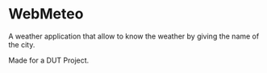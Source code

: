 # WebMeteo

A weather application that allow to know the weather by giving the name of the city.

Made for a DUT Project.
